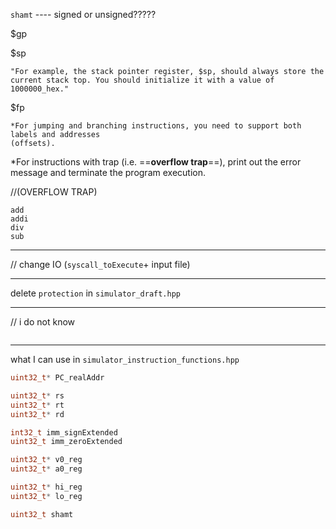 `shamt` ---- signed or unsigned?????



$gp



$sp

```
"For example, the stack pointer register, $sp, should always store the current stack top. You should initialize it with a value of 1000000_hex."
```

$fp





```
*For jumping and branching instructions, you need to support both labels and addresses
(offsets).
```



*For instructions with trap (i.e. ==**overflow trap**==), print out the error message and terminate the
program execution.

//(OVERFLOW TRAP)

```
add
addi
div
sub
```

---

// change IO (`syscall_toExecute`+ input file)

---

delete `protection` in `simulator_draft.hpp`

---

// i do not know

```

```



---

what I can use in `simulator_instruction_functions.hpp`

```c++
uint32_t* PC_realAddr

uint32_t* rs
uint32_t* rt
uint32_t* rd

int32_t imm_signExtended
uint32_t imm_zeroExtended

uint32_t* v0_reg
uint32_t* a0_reg

uint32_t* hi_reg
uint32_t* lo_reg

uint32_t shamt
```


